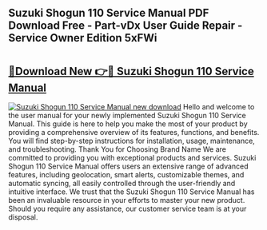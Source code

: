 ## Suzuki Shogun 110 Service Manual PDF Download Free - Part-vDx User Guide Repair - Service Owner Edition 5xFWi

# <h2><a href="http://bc58803.oget.top/?id=Suzuki+Shogun+110+Service+Manual">🔗Download New 👉🔴 Suzuki Shogun 110 Service Manual</a></h2>

[![Suzuki Shogun 110 Service Manual new download](https://i.imgur.com/5g1atiW.png)](http://bc58803.oget.top/?id=Suzuki+Shogun+110+Service+Manual)
Hello and welcome to the user manual for your newly implemented Suzuki Shogun 110 Service Manual. This guide is here to help you make the most of your product by providing a comprehensive overview of its features, functions, and benefits. You will find step-by-step instructions for installation, usage, maintenance, and troubleshooting. Thank You for Choosing Brand Name We are committed to providing you with exceptional products and services. Suzuki Shogun 110 Service Manual offers users an extensive range of advanced features, including geolocation, smart alerts, customizable themes, and automatic syncing, all easily controlled through the user-friendly and intuitive interface. We trust that the Suzuki Shogun 110 Service Manual has been an invaluable resource in your efforts to master your new product. Should you require any assistance, our customer service team is at your disposal.
